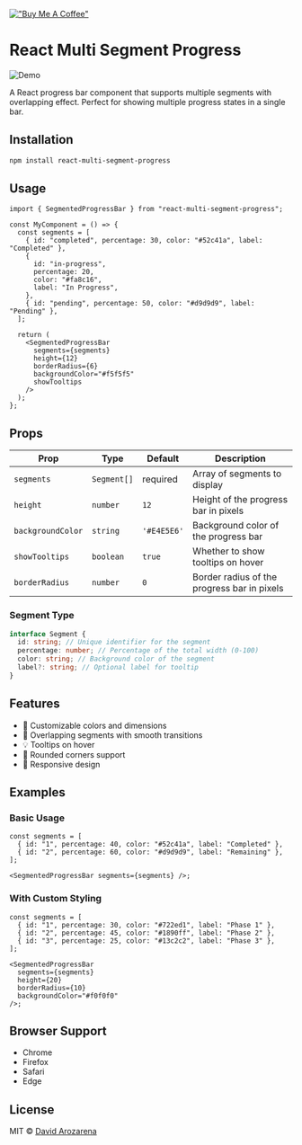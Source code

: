 [!["Buy Me A Coffee"](https://www.buymeacoffee.com/assets/img/custom_images/orange_img.png)](https://www.buymeacoffee.com/darozarena)

# React Multi Segment Progress

![Demo](https://github.com/user-attachments/assets/01a66846-9e83-4644-a9a0-fecae90ffc29)

A React progress bar component that supports multiple segments with overlapping effect. Perfect for showing multiple progress states in a single bar.

## Installation

```bash
npm install react-multi-segment-progress
```

## Usage

```tsx
import { SegmentedProgressBar } from "react-multi-segment-progress";

const MyComponent = () => {
  const segments = [
    { id: "completed", percentage: 30, color: "#52c41a", label: "Completed" },
    {
      id: "in-progress",
      percentage: 20,
      color: "#fa8c16",
      label: "In Progress",
    },
    { id: "pending", percentage: 50, color: "#d9d9d9", label: "Pending" },
  ];

  return (
    <SegmentedProgressBar
      segments={segments}
      height={12}
      borderRadius={6}
      backgroundColor="#f5f5f5"
      showTooltips
    />
  );
};
```

## Props

| Prop              | Type        | Default     | Description                                 |
| ----------------- | ----------- | ----------- | ------------------------------------------- |
| `segments`        | `Segment[]` | required    | Array of segments to display                |
| `height`          | `number`    | `12`        | Height of the progress bar in pixels        |
| `backgroundColor` | `string`    | `'#E4E5E6'` | Background color of the progress bar        |
| `showTooltips`    | `boolean`   | `true`      | Whether to show tooltips on hover           |
| `borderRadius`    | `number`    | `0`         | Border radius of the progress bar in pixels |

### Segment Type

```typescript
interface Segment {
  id: string; // Unique identifier for the segment
  percentage: number; // Percentage of the total width (0-100)
  color: string; // Background color of the segment
  label?: string; // Optional label for tooltip
}
```

## Features

- 🎨 Customizable colors and dimensions
- 🔄 Overlapping segments with smooth transitions
- 💡 Tooltips on hover
- 🎯 Rounded corners support
- 📱 Responsive design

## Examples

### Basic Usage

```tsx
const segments = [
  { id: "1", percentage: 40, color: "#52c41a", label: "Completed" },
  { id: "2", percentage: 60, color: "#d9d9d9", label: "Remaining" },
];

<SegmentedProgressBar segments={segments} />;
```

### With Custom Styling

```tsx
const segments = [
  { id: "1", percentage: 30, color: "#722ed1", label: "Phase 1" },
  { id: "2", percentage: 45, color: "#1890ff", label: "Phase 2" },
  { id: "3", percentage: 25, color: "#13c2c2", label: "Phase 3" },
];

<SegmentedProgressBar
  segments={segments}
  height={20}
  borderRadius={10}
  backgroundColor="#f0f0f0"
/>;
```

## Browser Support

- Chrome
- Firefox
- Safari
- Edge

## License

MIT © [David Arozarena](https://github.com/darozarena)
